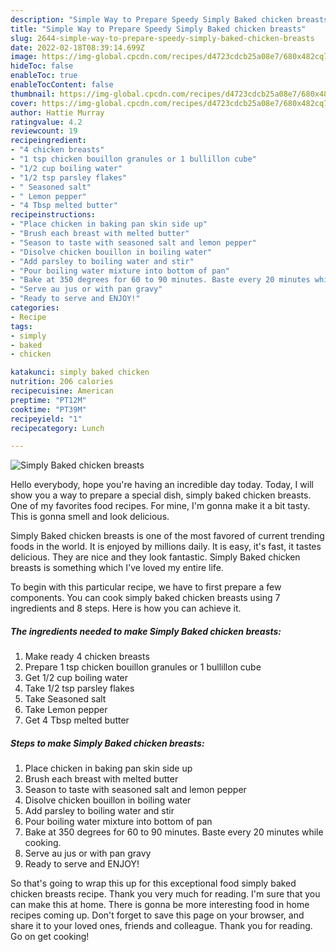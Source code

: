 ```yaml
---
description: "Simple Way to Prepare Speedy Simply Baked chicken breasts"
title: "Simple Way to Prepare Speedy Simply Baked chicken breasts"
slug: 2644-simple-way-to-prepare-speedy-simply-baked-chicken-breasts
date: 2022-02-18T08:39:14.699Z
image: https://img-global.cpcdn.com/recipes/d4723cdcb25a08e7/680x482cq70/simply-baked-chicken-breasts-recipe-main-photo.jpg
hideToc: false
enableToc: true
enableTocContent: false
thumbnail: https://img-global.cpcdn.com/recipes/d4723cdcb25a08e7/680x482cq70/simply-baked-chicken-breasts-recipe-main-photo.jpg
cover: https://img-global.cpcdn.com/recipes/d4723cdcb25a08e7/680x482cq70/simply-baked-chicken-breasts-recipe-main-photo.jpg
author: Hattie Murray
ratingvalue: 4.2
reviewcount: 19
recipeingredient:
- "4 chicken breasts"
- "1 tsp chicken bouillon granules or 1 bullillon cube"
- "1/2 cup boiling water"
- "1/2 tsp parsley flakes"
- " Seasoned salt"
- " Lemon pepper"
- "4 Tbsp melted butter"
recipeinstructions:
- "Place chicken in baking pan skin side up"
- "Brush each breast with melted butter"
- "Season to taste with seasoned salt and lemon pepper"
- "Disolve chicken bouillon in boiling water"
- "Add parsley to boiling water and stir"
- "Pour boiling water mixture into bottom of pan"
- "Bake at 350 degrees for 60 to 90 minutes. Baste every 20 minutes while cooking."
- "Serve au jus or with pan gravy"
- "Ready to serve and ENJOY!"
categories:
- Recipe
tags:
- simply
- baked
- chicken

katakunci: simply baked chicken 
nutrition: 206 calories
recipecuisine: American
preptime: "PT12M"
cooktime: "PT39M"
recipeyield: "1"
recipecategory: Lunch

---
```



![Simply Baked chicken breasts](https://img-global.cpcdn.com/recipes/d4723cdcb25a08e7/680x482cq70/simply-baked-chicken-breasts-recipe-main-photo.jpg)

Hello everybody, hope you're having an incredible day today. Today, I will show you a way to prepare a special dish, simply baked chicken breasts. One of my favorites food recipes. For mine, I'm gonna make it a bit tasty. This is gonna smell and look delicious.

Simply Baked chicken breasts is one of the most favored of current trending foods in the world. It is enjoyed by millions daily. It is easy, it's fast, it tastes delicious. They are nice and they look fantastic. Simply Baked chicken breasts is something which I've loved my entire life.




To begin with this particular recipe, we have to first prepare a few components. You can cook simply baked chicken breasts using 7 ingredients and 8 steps. Here is how you can achieve it.

<!--inarticleads1-->

##### The ingredients needed to make Simply Baked chicken breasts:

1. Make ready 4 chicken breasts
1. Prepare 1 tsp chicken bouillon granules or 1 bullillon cube
1. Get 1/2 cup boiling water
1. Take 1/2 tsp parsley flakes
1. Take  Seasoned salt
1. Take  Lemon pepper
1. Get 4 Tbsp melted butter




<!--inarticleads2-->

##### Steps to make Simply Baked chicken breasts:

1. Place chicken in baking pan skin side up
1. Brush each breast with melted butter
1. Season to taste with seasoned salt and lemon pepper
1. Disolve chicken bouillon in boiling water
1. Add parsley to boiling water and stir
1. Pour boiling water mixture into bottom of pan
1. Bake at 350 degrees for 60 to 90 minutes. Baste every 20 minutes while cooking.
1. Serve au jus or with pan gravy
1. Ready to serve and ENJOY!



So that's going to wrap this up for this exceptional food simply baked chicken breasts recipe. Thank you very much for reading. I'm sure that you can make this at home. There is gonna be more interesting food in home recipes coming up. Don't forget to save this page on your browser, and share it to your loved ones, friends and colleague. Thank you for reading. Go on get cooking!
